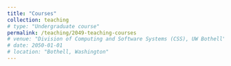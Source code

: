 ```yaml
---
title: "Courses"
collection: teaching
# type: "Undergraduate course"
permalink: /teaching/2049-teaching-courses
# venue: "Division of Computing and Software Systems (CSS), UW Bothell"
# date: 2050-01-01
# location: "Bothell, Washington"
---
```


<!-- Teaching is the profession of interacting with individuals or groups in order to facilitate their intellectual pursuits. Therefore, a teacher must be motivated to contribute to the lives of others in the first place. As learning may occur in various settings via individual tasks, group activities, or reflections on experiences, teaching also requires decent observation and orchestration skills by which the teacher stimulates the learning environment and improves the process for all participants. In order to live up to these promises all together, a teacher must be a self-learner as well as a performer who consumes knowledge with the objective of multiplying and transmitting it. Given the dizzying pace of science and technology in today's world, acquisition, digestion and transmission of new knowledge is more crucial than ever to science, technology, engineering, and mathematics (STEM) education.  -->

<!-- Heading 1
======

Heading 2
======

Heading 3
====== -->